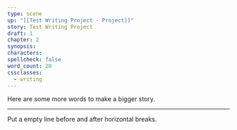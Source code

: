 ```yaml
---
type: scene
up: "[[Test Writing Project - Project]]"
story: Test Writing Project
draft: 1
chapter: 2
synopsis:
characters:
spellcheck: false
word_count: 20
cssclasses:
  - writing
---
```


Here are some more words to make a bigger story.

---

Put a empty line before and after horizontal breaks.
